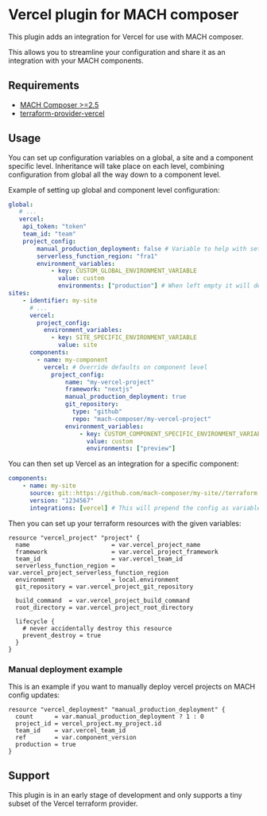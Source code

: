 # Vercel plugin for MACH composer

This plugin adds an integration for Vercel for use with MACH composer.

This allows you to streamline your configuration and share it as an integration with your MACH components.

## Requirements
- [MACH Composer >=2.5](https://github.com/labd/mach-composer)
- [terraform-provider-vercel](https://github.com/vercel/terraform-provider-vercel)

## Usage

You can set up configuration variables on a global, a site and a component specific level. Inheritance will take place on each level, combining configuration from global
all the way down to a component level.

Example of setting up global and component level configuration:
```yaml
global:
   # ...
   vercel:
    api_token: "token"
    team_id: "team"
    project_config:
        manual_production_deployment: false # Variable to help with setting up manual deployments in Terraform
        serverless_function_region: "fra1"
        environment_variables:
            - key: CUSTOM_GLOBAL_ENVIRONMENT_VARIABLE
              value: custom
              environments: ["production"] # When left empty it will default to ["production", "preview", "development"]
sites:
    - identifier: my-site
      # ...
      vercel:
        project_config:
          environment_variables:
            - key: SITE_SPECIFIC_ENVIRONMENT_VARIABLE
              value: site
      components:
        - name: my-component
          vercel: # Override defaults on component level
            project_config:
                name: "my-vercel-project"
                framework: "nextjs"
                manual_production_deployment: true
                git_repository:
                  type: "github"
                  repo: "mach-composer/my-vercel-project"
                environment_variables:
                    - key: CUSTOM_COMPONENT_SPECIFIC_ENVIRONMENT_VARIABLE
                      value: custom
                      environments: ["preview"]
```

You can then set up Vercel as an integration for a specific component:
```yaml
components:
    - name: my-site
      source: git::https://github.com/mach-composer/my-site//terraform
      version: "1234567"
      integrations: [vercel] # This will prepend the config as variables for your terraform config
```

Then you can set up your terraform resources with the given variables:
```hcl
resource "vercel_project" "project" {
  name                       = var.vercel_project_name
  framework                  = var.vercel_project_framework
  team_id                    = var.vercel_team_id
  serverless_function_region = var.vercel_project_serverless_function_region
  environment                = local.environment
  git_repository = var.vercel_project_git_repository

  build_command  = var.vercel_project_build_command
  root_directory = var.vercel_project_root_directory

  lifecycle {
    # never accidentally destroy this resource
    prevent_destroy = true
  }
}
```

### Manual deployment example

This is an example if you want to manually deploy vercel projects on MACH config updates:
```hcl
resource "vercel_deployment" "manual_production_deployment" {
  count      = var.manual_production_deployment ? 1 : 0
  project_id = vercel_project.my_project.id
  team_id    = var.vercel_team_id
  ref        = var.component_version
  production = true
}
```

## Support

This plugin is in an early stage of development and only supports a tiny subset of the Vercel terraform provider.
